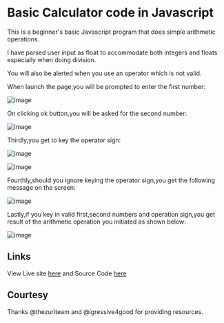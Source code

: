 # Basic Calculator code in Javascript

This is a beginner's basic Javascript program that does simple arithmetic operations.

I have parsed user input as float to accommodate both integers and floats especially when doing division.

You will also be alerted when you use an operator which is not valid.

When launch the page,you will be prompted to enter the first number:

![image](https://user-images.githubusercontent.com/19888682/174922757-e3c0ca56-ed32-4ad3-be91-b32d80510f1c.png)

On clicking ok button,you will be asked for the second number:

![image](https://user-images.githubusercontent.com/19888682/174922896-cdc8892a-ade5-45fd-a338-2480503ba4ba.png)

Thirdly,you get to key the operator sign:


![image](https://user-images.githubusercontent.com/19888682/174923052-81d33fff-d6c7-4743-9105-849bcb324fa8.png)


![image](https://user-images.githubusercontent.com/19888682/174923889-98652e36-3d5e-4b5f-bee3-397ab8d58839.png)


Fourthly,should you ignore keying the operator sign,you get the following message on the screen:

![image](https://user-images.githubusercontent.com/19888682/174923296-8451a7c2-cf5b-48cc-a65c-a1e2d151c9fd.png)

Lastly,if you key in valid first,second numbers and operation sign,you get result of the arithmetic operation you initiated as shown below:

![image](https://user-images.githubusercontent.com/19888682/174924096-c918dcbc-5267-4393-8d80-0e8e1dd58f98.png)

## Links

View Live site [here](https://nems1.github.io/js-calculator/index.html) and Source Code [here](https://github.com/Nems1/js-calculator)

## Courtesy

Thanks @thezuriteam and @igressive4good for providing resources.
